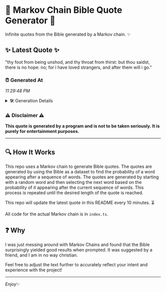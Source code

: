 # 📖 Markov Chain Bible Quote Generator 📖

Infinite quotes from the Bible generated by a Markov chain. ✨

## ✨ Latest Quote ✨
"thy foot from being unshod, and thy throat from thirst: but thou saidst, there is no hope: no; for i have loved strangers, and after them will i go."

### ⏰ Generated At
*11:29:48 PM*

<details>
    <summary>🛠️ Generation Details</summary>
    <p>
        <strong>🌱 Seed:</strong> thy<br>
        <strong>🔄 Iterations:</strong> 28<br>
        <strong>📜 Context History:</strong><br>[ thy ]: foot<br>[ thy, foot ]: from<br>[ thy, foot, from ]: being<br>[ thy, foot, from, being ]: unshod,<br>[ thy, foot, from, being, unshod, ]: and<br>[ thy, foot, from, being, unshod,, and ]: thy<br>[ foot, from, being, unshod,, and, thy ]: throat<br>[ from, being, unshod,, and, thy, throat ]: from<br>[ being, unshod,, and, thy, throat, from ]: thirst:<br>[ unshod,, and, thy, throat, from, thirst: ]: but<br>[ and, thy, throat, from, thirst:, but ]: thou<br>[ thy, throat, from, thirst:, but, thou ]: saidst,<br>[ throat, from, thirst:, but, thou, saidst, ]: there<br>[ from, thirst:, but, thou, saidst,, there ]: is<br>[ thirst:, but, thou, saidst,, there, is ]: no<br>[ but, thou, saidst,, there, is, no ]: hope:<br>[ thou, saidst,, there, is, no, hope: ]: no;<br>[ saidst,, there, is, no, hope:, no; ]: for<br>[ there, is, no, hope:, no;, for ]: i<br>[ is, no, hope:, no;, for, i ]: have<br>[ no, hope:, no;, for, i, have ]: loved<br>[ hope:, no;, for, i, have, loved ]: strangers,<br>[ no;, for, i, have, loved, strangers, ]: and<br>[ for, i, have, loved, strangers,, and ]: after<br>[ i, have, loved, strangers,, and, after ]: them<br>[ have, loved, strangers,, and, after, them ]: will<br>[ loved, strangers,, and, after, them, will ]: i<br>[ strangers,, and, after, them, will, i ]: go.<br>
    </p>
</details>

### ⚠️ Disclaimer ⚠️
**This quote is generated by a program and is not to be taken seriously. It is purely for entertainment purposes.**

---

## 🔍 How It Works

This repo uses a Markov chain to generate Bible quotes. The quotes are generated by using the Bible as a dataset to find the probability of a word appearing after a sequence of words. The quotes are generated by starting with a random word and then selecting the next word based on the probability of it appearing after the current sequence of words. This process is repeated until the desired length of the quote is reached.

This repo will update the latest quote in this README every 10 minutes. ⏳

All code for the actual Markov chain is in `index.ts`.

## ❓ Why

I was just messing around with Markov Chains and found that the Bible surprisingly yielded good results when prompted. 
It was suggested by a friend, and I am in no way christian.

Feel free to adjust the text further to accurately reflect your intent and experience with the project!

---

*Enjoy*✨
